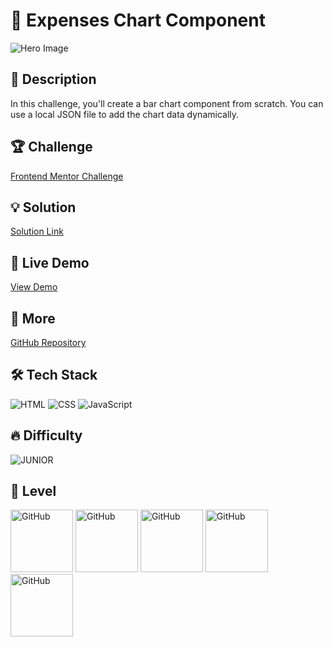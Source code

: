 # 📁 Expenses Chart Component

![Hero Image](https://res.cloudinary.com/dz209s6jk/image/upload/v1653056100/Challenges/xhxtaym7uzypzb37rpcc.jpg)

## 🌟 Description

In this challenge, you'll create a bar chart component from scratch. You can use a local JSON file to add the chart data dynamically.

## 🏆 Challenge

[Frontend Mentor Challenge](https://www.frontendmentor.io/challenges/expenses-chart-component-e7yJBUdjwt)

## 💡 Solution

[Solution Link](https://www.frontendmentor.io/solutions/expenses-chart-component-6sWno5Y9SX)

## 🚀 Live Demo

[View Demo](https://younes-alhyan.github.io/expenses-chart-component)

## 🔎 More

[GitHub Repository](https://github.com/younes-alhyan/frontend-mentor/)

## 🛠️ Tech Stack

![HTML](https://img.shields.io/badge/HTML-E34F26?style=for-the-badge&logo=html5&logoColor=white)
![CSS](https://img.shields.io/badge/CSS-1572B6?style=for-the-badge&logo=css&logoColor=white)
![JavaScript](https://img.shields.io/badge/JavaScript-F7DF1E?style=for-the-badge&logo=javascript&logoColor=black)

## 🔥 Difficulty

![JUNIOR](https://img.shields.io/badge/Difficulty-JUNIOR-green)

## 🏅 Level

<span>
<img src="https://img.shields.io/badge/-a?style=flat-square&logo=sparkpost&logoColor=red&color=0D1117" alt="GitHub" width="100"></img>
<img src="https://img.shields.io/badge/-a?style=flat-square&logo=sparkpost&logoColor=red&color=0D1117" alt="GitHub" width="100"></img>
<img src="https://img.shields.io/badge/-a?style=flat-square&logo=sparkpost&logoColor=grey&color=0D1117" alt="GitHub" width="100"></img>
<img src="https://img.shields.io/badge/-a?style=flat-square&logo=sparkpost&logoColor=grey&color=0D1117" alt="GitHub" width="100"></img>
<img src="https://img.shields.io/badge/-a?style=flat-square&logo=sparkpost&logoColor=grey&color=0D1117" alt="GitHub" width="100"></img>
</span>
